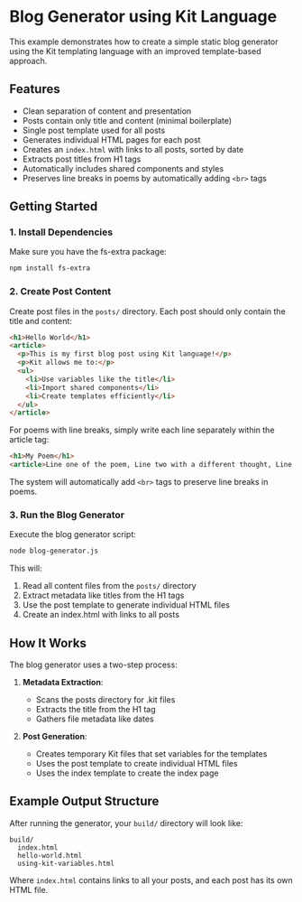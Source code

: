 # Blog Generator using Kit Language

This example demonstrates how to create a simple static blog generator using the Kit templating language with an improved template-based approach.

## Features

- Clean separation of content and presentation
- Posts contain only title and content (minimal boilerplate)
- Single post template used for all posts
- Generates individual HTML pages for each post
- Creates an `index.html` with links to all posts, sorted by date
- Extracts post titles from H1 tags
- Automatically includes shared components and styles
- Preserves line breaks in poems by automatically adding `<br>` tags

## Getting Started

### 1. Install Dependencies

Make sure you have the fs-extra package:

```bash
npm install fs-extra
```

### 2. Create Post Content

Create post files in the `posts/` directory. Each post should only contain the title and content:

```html
<h1>Hello World</h1>
<article>
  <p>This is my first blog post using Kit language!</p>
  <p>Kit allows me to:</p>
  <ul>
    <li>Use variables like the title</li>
    <li>Import shared components</li>
    <li>Create templates efficiently</li>
  </ul>
</article>
```

For poems with line breaks, simply write each line separately within the article tag:

```html
<h1>My Poem</h1>
<article>Line one of the poem, Line two with a different thought, Line three concludes it.</article>
```

The system will automatically add `<br>` tags to preserve line breaks in poems.

### 3. Run the Blog Generator

Execute the blog generator script:

```bash
node blog-generator.js
```

This will:

1. Read all content files from the `posts/` directory
2. Extract metadata like titles from the H1 tags
3. Use the post template to generate individual HTML files
4. Create an index.html with links to all posts

## How It Works

The blog generator uses a two-step process:

1. **Metadata Extraction**:

   - Scans the posts directory for .kit files
   - Extracts the title from the H1 tag
   - Gathers file metadata like dates

2. **Post Generation**:
   - Creates temporary Kit files that set variables for the templates
   - Uses the post template to create individual HTML files
   - Uses the index template to create the index page

## Example Output Structure

After running the generator, your `build/` directory will look like:

```
build/
  index.html
  hello-world.html
  using-kit-variables.html
```

Where `index.html` contains links to all your posts, and each post has its own HTML file.

